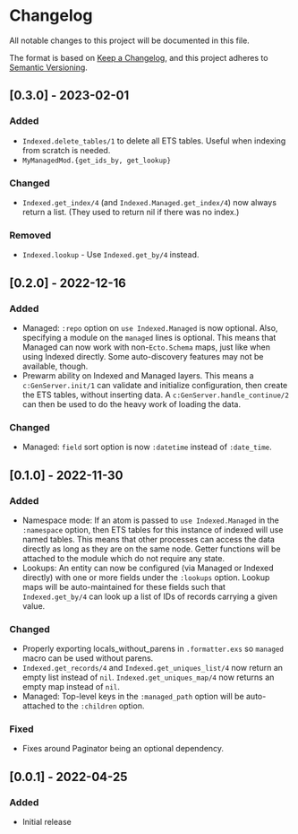 # Changelog

All notable changes to this project will be documented in this file.

The format is based on [Keep a Changelog](https://keepachangelog.com/en/1.0.0/),
and this project adheres to [Semantic
Versioning](https://semver.org/spec/v2.0.0.html).

## [0.3.0] - 2023-02-01

### Added
- `Indexed.delete_tables/1` to delete all ETS tables.
  Useful when indexing from scratch is needed.
- `MyManagedMod.{get_ids_by, get_lookup}`

### Changed
- `Indexed.get_index/4` (and `Indexed.Managed.get_index/4`) now always
  return a list. (They used to return nil if there was no index.)

### Removed

- `Indexed.lookup` - Use `Indexed.get_by/4` instead.

## [0.2.0] - 2022-12-16

### Added
- Managed: `:repo` option on `use Indexed.Managed` is now optional. Also,
  specifying a module on the `managed` lines is optional. This means that
  Managed can now work with non-`Ecto.Schema` maps, just like when using
  Indexed directly. Some auto-discovery features may not be available, though.
- Prewarm ability on Indexed and Managed layers. This means a
  `c:GenServer.init/1` can validate and initialize configuration, then create
  the ETS tables, without inserting data. A `c:GenServer.handle_continue/2`
  can then be used to do the heavy work of loading the data.

### Changed
- Managed: `field` sort option is now `:datetime` instead of `:date_time`.


## [0.1.0] - 2022-11-30

### Added
- Namespace mode: If an atom is passed to `use Indexed.Managed` in the
  `:namespace` option, then ETS tables for this instance of indexed will use
  named tables. This means that other processes can access the data directly as
  long as they are on the same node. Getter functions will be attached to the
  module which do not require any state.
- Lookups: An entity can now be configured (via Managed or Indexed directly)
  with one or more fields under the `:lookups` option. Lookup maps will be
  auto-maintained for these fields such that `Indexed.get_by/4` can look up a
  list of IDs of records carrying a given value.

### Changed
- Properly exporting locals_without_parens in `.formatter.exs` so `managed`
  macro can be used without parens.
- `Indexed.get_records/4` and `Indexed.get_uniques_list/4` now return an empty
  list instead of `nil`. `Indexed.get_uniques_map/4` now returns an empty map
  instead of `nil`.
- Managed: Top-level keys in the `:managed_path` option will be auto-attached to
  the `:children` option.

### Fixed
- Fixes around Paginator being an optional dependency.


## [0.0.1] - 2022-04-25

### Added

- Initial release
